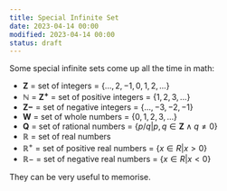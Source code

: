 ```yaml
---
title: Special Infinite Set
date: 2023-04-14 00:00
modified: 2023-04-14 00:00
status: draft
---
```


Some special infinite sets come up all the time in math:

* $\mathbf{Z}$ = set of integers = $\{...,2,-1,0,1,2, ...\}$
* $\mathbb{N}$ = $\mathbf{Z^{+}}$ = set of positive integers = $\{1,2,3,...\}$
* $\mathbf{Z-}$ = set of negative integers = $\{. . . , -3, -2, -1\}$
* $\mathbf{W}$ = set of whole numbers = $\{0,1,2,3,...\}$
* $\mathbf{Q}$ = set of rational numbers = $\{p/q|p, q ∈ \mathbf{Z} ∧ q \neq 0\}$
* $\mathbb{R}$ = set of real numbers
* $\mathbb{R^{+}}$ = set of positive real numbers = $\{x ∈ R|x > 0\}$
* $\mathbb{R}-$ = set of negative real numbers = $\{x ∈ R|x < 0\}$

They can be very useful to memorise.
